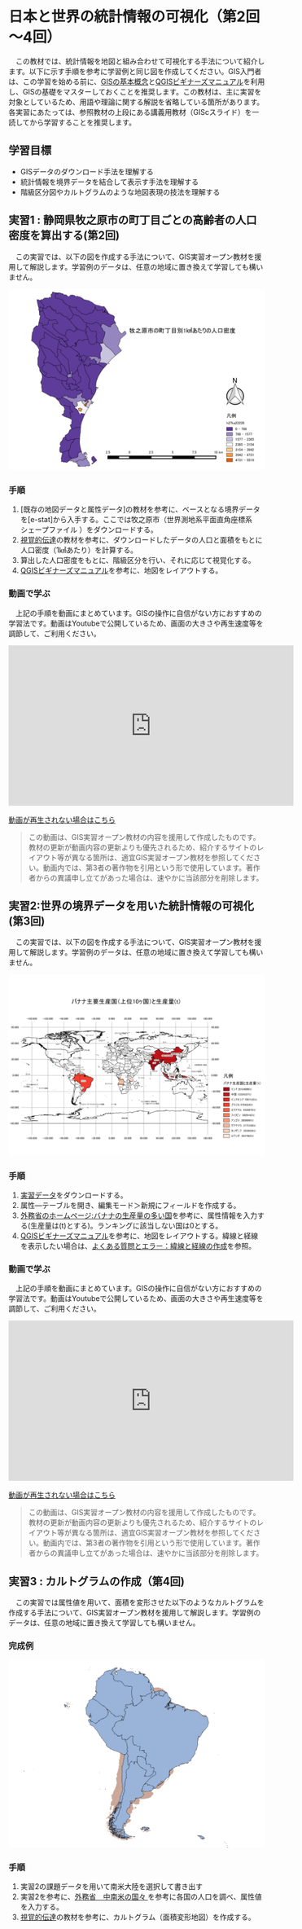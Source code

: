 # 日本と世界の統計情報の可視化（第2回～4回）
　この教材では、統計情報を地図と組み合わせて可視化する手法について紹介します。以下に示す手順を参考に学習例と同じ図を作成してください。GIS入門者は、この学習を始める前に、[GISの基本概念]と[QGISビギナーズマニュアル]を利用し、GISの基礎をマスターしておくことを推奨します。この教材は、主に実習を対象としているため、用語や理論に関する解説を省略している箇所があります。各実習にあたっては、参照教材の上段にある講義用教材（GIScスライド）を一読してから学習することを推奨します。

## 学習目標
- GISデータのダウンロード手法を理解する
- 統計情報を境界データを結合して表示す手法を理解する
- 階級区分図やカルトグラムのような地図表現の技法を理解する

## 実習1 : 静岡県牧之原市の町丁目ごとの高齢者の人口密度を算出する(第2回)
　この実習では、以下の図を作成する手法について、GIS実習オープン教材を援用して解説します。学習例のデータは、任意の地域に置き換えて学習しても構いません。

![統計](./img/toukei.png)

### 手順
1. [既存の地図データと属性データ]の教材を参考に、ベースとなる境界データを[e-stat]から入手する。ここでは牧之原市（世界測地系平面直角座標系　シェープファイル ）をダウンロードする。
2. [視覚的伝達]の教材を参考に、ダウンロードしたデータの人口と面積をもとに人口密度（1㎢あたり）を計算する。
3. 算出した人口密度をもとに、階級区分を行い、それに応じて視覚化する。
4. [QGISビギナーズマニュアル]を参考に、地図をレイアウトする。

### 動画で学ぶ
　上記の手順を動画にまとめています。GISの操作に自信がない方におすすめの学習法です。動画はYoutubeで公開しているため、画面の大きさや再生速度等を調節して、ご利用ください。

<div style = "text-align: center;">
<iframe width="560" height="315" src="https://www.youtube.com/embed/ACRC1SkGNSI" frameborder="0" allow="autoplay; encrypted-media" allowfullscreen></iframe></div>

[動画が再生されない場合はこちら](https://www.youtube.com/watch?v=ACRC1SkGNSI)

> この動画は、GIS実習オープン教材の内容を援用して作成したものです。教材の更新が動画内容の更新よりも優先されるため、紹介するサイトのレイアウト等が異なる箇所は、適宜GIS実習オープン教材を参照してください。動画内では、第3者の著作物を引用という形で使用しています。著作者からの異議申し立てがあった場合は、速やかに当該部分を削除します。

## 実習2:世界の境界データを用いた統計情報の可視化(第3回)
　この実習では、以下の図を作成する手法について、GIS実習オープン教材を援用して解説します。学習例のデータは、任意の地域に置き換えて学習しても構いません。

![統計](./img/toukei_w.png)

### 手順
1. [実習データ](https://github.com/gis-oer/datasets/blob/master/vector/world_ja.zip)をダウンロードする。
2. 属性―テーブルを開き、編集モード＞新規にフィールドを作成する。
3. [外務省のホームページ:バナナの生産量の多い国](https://www.mofa.go.jp/mofaj/kids/ranking/banana.html)を参考に、属性情報を入力する(生産量は(t)とする)。ランキングに該当しない国は0とする。
4. [QGISビギナーズマニュアル]を参考に、地図をレイアウトする。緯線と経線を表示したい場合は、[よくある質問とエラー：緯線と経線の作成](../よくある質問とエラー/よくある質問とエラー.md)を参照。

### 動画で学ぶ
　上記の手順を動画にまとめています。GISの操作に自信がない方におすすめの学習法です。動画はYoutubeで公開しているため、画面の大きさや再生速度等を調節して、ご利用ください。

<div style = "text-align: center;">
<iframe width="560" height="315" src="https://www.youtube.com/embed/ljT_Cxy56pg" frameborder="0" allow="autoplay; encrypted-media"
 allowfullscreen></iframe></div>

[動画が再生されない場合はこちら](https://www.youtube.com/watch?v=ljT_Cxy56pg)
> この動画は、GIS実習オープン教材の内容を援用して作成したものです。教材の更新が動画内容の更新よりも優先されるため、紹介するサイトのレイアウト等が異なる箇所は、適宜GIS実習オープン教材を参照してください。動画内では、第3者の著作物を引用という形で使用しています。著作者からの異議申し立てがあった場合は、速やかに当該部分を削除します。


## 実習3 : カルトグラムの作成（第4回)
　この実習では属性値を用いて、面積を変形させた以下のようなカルトグラムを作成する手法について、GIS実習オープン教材を援用して解説します。学習例のデータは、任意の地域に置き換えて学習しても構いません。

 ### 完成例

 ![cartogram](./img/toukei_c.png)

 ### 手順
 1. 実習2の課題データを用いて南米大陸を選択して書き出す
 2. 実習2を参考に、[外務省　中南米の国々 ](https://www.mofa.go.jp/mofaj/kids/ichiran/i_latinamerica.html)を参考に各国の人口を調べ、属性値を入力する。
 3. [視覚的伝達]の教材を参考に、カルトグラム（面積変形地図）を作成する。


[GISオープン教材について]:../README.md
[GIS実習用基礎教材一覧]:../README.md
[GISの基本概念]:../01_GISの基本概念/GISの基本概念.md
[QGISビギナーズマニュアル]:../QGISビギナーズマニュアル/QGISビギナーズマニュアル.md
[GRASSビギナーズマニュアル]:../GRASSビギナーズマニュアル/GRASSビギナーズマニュアル.md
[リモートセンシングとその解析]:../06_リモートセンシングとその解析/リモートセンシングとその解析.md
[既存データの地図データと属性データ]:../07_既存データの地図データと属性データ/既存データの地図データと属性データ.md
[空間データ]:../08_空間データ/空間データ.md
[空間データベース]:../09_空間データベース/空間データベース.md
[空間データの統合・修正]:../10_空間データの統合・修正/空間データの統合・修正.md
[基本的な空間解析]:../11_基本的な空間解析/基本的な空間解析.md
[ネットワーク分析]:../12_ネットワーク分析/ネットワーク分析.md
[領域分析]:../13_領域分析/領域分析.md
[点データの分析]:../14_点データの分析/点データの分析.md
[ラスタデータの分析]:../15_ラスタデータの分析/ラスタデータの分析.md
[傾向面分析]:../16_傾向面分析/傾向面分析.md
[空間的自己相関]:../17_空間的自己相関/空間的自己相関.md
[空間補間]:../18_空間補間/空間補間.md
[空間相関分析]:../19_空間相関分析/空間相関分析.md
[空間分析におけるスケール]:../20_空間分析におけるスケール/空間分析におけるスケール.md
[視覚的伝達]:../21_視覚的伝達/視覚的伝達.md
[参加型GISと社会貢献]:../26_参加型GISと社会貢献/参加型GISと社会貢献.md
[python初級]:../python初級/python初級.md
[インターネットの活用に関する教材]:../インターネットの活用/README.md
[Carto]:../インターネットの活用/Carto/Carto.md
[Cesium]:../インターネットの活用/Cesium/Cesium.md
[Googleマイマップ]:../インターネットの活用/Googleマイマップ/Googleマイマップ.md
[Leaflet]:../インターネットの活用/Leaflet/Leaflet.md
[ArcGIS API for JavaScript]:../インターネットの活用/arcgisapi4js/arcgisapi4js.md
[OpenLayers]:../インターネットの活用/OpenLayers/OpenLayers.md
[地理院地図]:../インターネットの活用/地理院地図/地理院地図.md
[D3.js]:../インターネットの活用/D3.js/D3.js.md
[GitHubビギナーズマニュアル]:../インターネットの活用/GitHubビギナーズマニュアル/GitHubビギナーズマニュアル.md
[CZML]:../インターネットの活用/CZML/CZML.md
[KML]:../インターネットの活用/KML/KML.md
[GeoJSON]:../インターネットの活用/GeoJSON/GeoJSON.md
[地図タイル（ラスタ）]:../インターネットの活用/rastertile/rastertile.md
[GISと関連した機材の活用]:../機材の活用/README.md
[UAV]:../機材の活用/UAV/uav.md
[3Dプリンタ]:../機材の活用/3Dプリンタ/3Dプリンタ.md
[スマートフォン]:../機材の活用/スマートフォン/スマートフォン.md
[タブレット]:../機材の活用/タブレット/タブレット.md
[課題ページ（全14回）]:../課題/README.md
[地形環境分析のためのQGIS入門]:../課題/1day実習コース/1day実習コース.md
[第1回・GIS入門]:../課題/課題_GIS入門.md
[第2回・既存データの地図データと属性データ]:../課題/課題_既存データの地図データと属性データ.md
[第3回・空間データ]:../課題/課題_空間データ.md
[第4回・空間データの統合・修正]:../課題/課題_空間データの統合・修正.md
[第5回・視覚的伝達]:../課題/課題_視覚的伝達.md
[第6回・基本的な空間解析]:../課題/課題_基本的な空間解析.md
[第7回・ネットワーク分析]:../課題/課題_ネットワーク分析.md
[第8回・領域分析]:../課題/課題_領域分析.md
[第9回・点データの分析]:../課題/課題_点データの分析.md
[第10回・空間データベース]:../課題/課題_空間データベース.md
[第11回・ラスタデータの分析]:../課題/課題_ラスタデータの分析.md
[第12回・空間補間]:../課題/課題_空間補間.md
[第13回・リモートセンシングとその解析]:../課題/課題_リモートセンシングとその解析.md
[第14回・参加型GISと社会貢献]:../課題/課題_参加型GISと社会貢献.md
[高校教員向け教材]:../高校教員向け教材/README.md
[日本と世界の統計情報の可視化]:../高校教員向け教材/日本と世界の統計情報の可視化.md
[地形と土地利用のオーバーレイ分析]:../高校教員向け教材/地形と土地利用のオーバーレイ分析.md
[衛星画像を用いた環境変化地図の作成]:../高校教員向け教材/衛星画像を用いた環境変化地図の作成.md
[身近な地域の調査のためのフィールドワーク]:../高校教員向け教材/fieldwork.md
[防災教育で利活用可能な簡易Web地図の作成]:../高校教員向け教材/webmap.md
[講義用教材]:../既存資料/README.md
[本プロジェクトについて]:../本プロジェクトについて.md
[利用規約]:../利用規約.md
[教材編集について]:../教材編集について.md
[その他のライセンスについて]:../その他のライセンスについて.md
[よくある質問とエラー]:../よくある質問とエラー/よくある質問とエラー.md
[用語集]:../用語集/用語集.md
